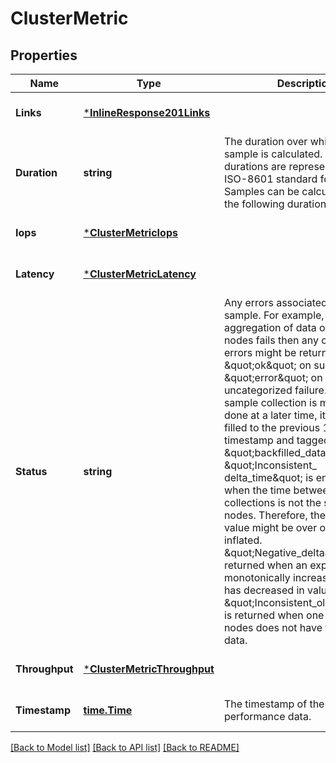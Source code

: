 # ClusterMetric

## Properties
Name | Type | Description | Notes
------------ | ------------- | ------------- | -------------
**Links** | [***InlineResponse201Links**](inline_response_201__links.md) |  | [optional] [default to null]
**Duration** | **string** | The duration over which this sample is calculated. The time durations are represented in the ISO-8601 standard format. Samples can be calculated over the following durations:  | [optional] [default to null]
**Iops** | [***ClusterMetricIops**](cluster_metric_iops.md) |  | [optional] [default to null]
**Latency** | [***ClusterMetricLatency**](cluster_metric_latency.md) |  | [optional] [default to null]
**Status** | **string** | Any errors associated with the sample. For example, if the aggregation of data over multiple nodes fails then any of the partial errors might be returned, \&quot;ok\&quot; on success, or \&quot;error\&quot; on any internal uncategorized failure. Whenever a sample collection is missed but done at a later time, it is back filled to the previous 15 second timestamp and tagged with \&quot;backfilled_data\&quot;. \&quot;Inconsistent_ delta_time\&quot; is encountered when the time between two collections is not the same for all nodes. Therefore, the aggregated value might be over or under inflated. \&quot;Negative_delta\&quot; is returned when an expected monotonically increasing value has decreased in value. \&quot;Inconsistent_old_data\&quot; is returned when one or more nodes does not have the latest data. | [optional] [default to null]
**Throughput** | [***ClusterMetricThroughput**](cluster_metric_throughput.md) |  | [optional] [default to null]
**Timestamp** | [**time.Time**](time.Time.md) | The timestamp of the performance data. | [optional] [default to null]

[[Back to Model list]](../README.md#documentation-for-models) [[Back to API list]](../README.md#documentation-for-api-endpoints) [[Back to README]](../README.md)


